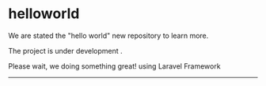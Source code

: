 # helloworld
We are stated the "hello world" new repository to learn more.

The project is under development .

Please wait, we doing something great! using Laravel Framework
**************************************************************
